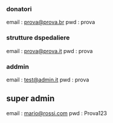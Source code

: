 ### donatori
email : prova@prova.br
pwd : prova

### strutture dspedaliere
email : prova@prova.it
pwd : prova

### addmin
email : test@admin.it
pwd : prova

## super admin
email : mario@rossi.com
pwd : Prova123